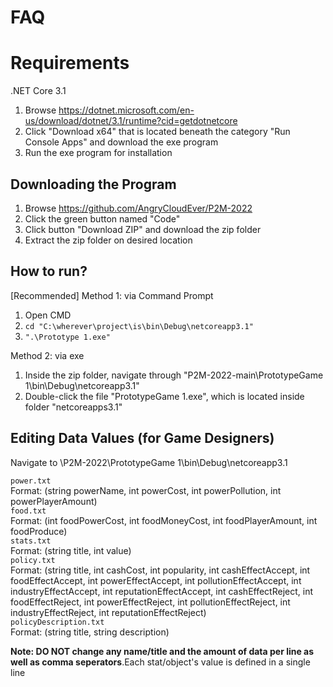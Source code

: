 # FAQ

# Requirements
.NET Core 3.1

1. Browse https://dotnet.microsoft.com/en-us/download/dotnet/3.1/runtime?cid=getdotnetcore
2. Click "Download x64" that is located beneath the category "Run Console Apps" and download the exe program
3. Run the exe program for installation 

## Downloading the Program
1. Browse https://github.com/AngryCloudEver/P2M-2022
2. Click the green button named "Code"
3. Click button "Download ZIP" and download the zip folder
4. Extract the zip folder on desired location


## How to run?
[Recommended] Method 1: via Command Prompt
1. Open CMD
2. `cd "C:\wherever\project\is\bin\Debug\netcoreapp3.1"`
3. `".\Prototype 1.exe"`

Method 2: via exe
1. Inside the zip folder, navigate through "P2M-2022-main\PrototypeGame 1\bin\Debug\netcoreapp3.1"
2. Double-click the file "PrototypeGame 1.exe", which is located inside folder "netcoreapps3.1"

## Editing Data Values (for Game Designers)<br/>
Navigate to \P2M-2022\PrototypeGame 1\bin\Debug\netcoreapp3.1 <br/>

`power.txt` <br/>
Format: (string powerName, int powerCost, int powerPollution, int powerPlayerAmount) <br/>
`food.txt` <br/>
Format: (int foodPowerCost, int foodMoneyCost, int foodPlayerAmount, int foodProduce) <br/>
`stats.txt` <br/>
Format: (string title, int value)<br/>
`policy.txt` <br/>
Format: (string title, int cashCost, int popularity, int cashEffectAccept, int foodEffectAccept, int powerEffectAccept, int pollutionEffectAccept, int industryEffectAccept, int reputationEffectAccept, int cashEffectReject, int foodEffectReject, int powerEffectReject, int pollutionEffectReject, int industryEffectReject, int reputationEffectReject) <br/>
`policyDescription.txt` <br/>
Format: (string title, string description) <br/>

**Note: DO NOT change any name/title and the amount of data per line as well as comma seperators**.Each stat/object's value is defined in a single line <br/>
